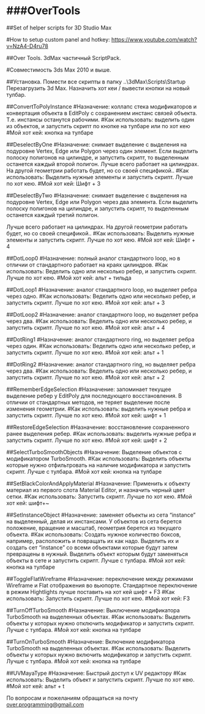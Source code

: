 ###OverTools
=========

##Set of helper scripts for 3D Studio Max

#How to setup custom panel and hotkey:
https://www.youtube.com/watch?v=NzA4-D4ru78


##Over Tools. 3dMax частичный ScriptPack.

#Совместимость
	3ds Max 2010 и выше.

##Установка.
Помести все скрипты в папку ..\3dMax\Scripts\Startup
Перезагрузить 3d Max.
Назначить хот кеи / вывести кнопки на новый тулбар.

##ConvertToPolyInstance
#Назначение:
коллапс стека модификаторов и конвертация объекта в EditPoly с сохранением инстанс связей объекта. Т.е. инстансы останутся рабочими.
#Как использовать:
выделить один из объектов, и запустить скрипт по кнопке на тулбаре или по хот кею
#Мой хот кей:
	кнопка на тулбаре

##DeselectByOne
#Назначение:
снимает выделение с выделения на подуровне Vertex, Edge или Polygon через один элемент. Если выделить полоску полигонов на цилиндре, и запустить скрипт, то выделенным останется каждый второй полигон.
Лучше всего работает на цилиндрах. На другой геометрии работать будет, но со своей спецификой..
#Как использовать:
	Выделить нужные элементы и запустить скрипт. Лучше по хот кею.
#Мой хот кей:
	Шифт + 3

##DeselectByTwo
#Назначение:
снимает выделение с выделения на подуровне Vertex, Edge или Polygon через два элемента. Если выделить полоску полигонов на цилиндре, и запустить скрипт, то выделенным останется каждый третий полигон.

Лучше всего работает на цилиндрах. На другой геометрии работать будет, но со своей спецификой..
#Как использовать:
	Выделить нужные элементы и запустить скрипт. Лучше по хот кею.
#Мой хот кей:
	Шифт + 4

##DotLoop0
#Назначение:
полный аналог стандартного loop, но в отличии от стандартного работает на краях цилиндров.
#Как использовать:
	Веделить одно или несколько ребер, и запустить скрипт. Лучше по хот кею.
#Мой хот кей:
	альт + тильда

##DotLoop1
#Назначение:
аналог стандартного loop, но выделяет ребра через одно.
#Как использовать:
	Веделить одно или несколько ребер, и запустить скрипт. Лучше по хот кею.
#Мой хот кей:
	альт + 3

##DotLoop2
#Назначение:
аналог стандартного loop, но выделяет ребра через два.
#Как использовать:
	Веделить одно или несколько ребер, и запустить скрипт. Лучше по хот кею.
#Мой хот кей:
	альт + 4

##DotRing1
#Назначение:
аналог стандартного ring, но выделяет ребра через один.
#Как использовать:
	Веделить одно или несколько ребер, и запустить скрипт. Лучше по хот кею.
#Мой хот кей:
	альт + 1

##DotRing2
#Назначение:
аналог стандартного ring, но выделяет ребра через два.
#Как использовать:
	Веделить одно или несколько ребер, и запустить скрипт. Лучше по хот кею.
#Мой хот кей:
	альт + 2

##RememberEdgeSelection
#Назначение:
запоминает текущее выделение ребер у EditPoly для последующего восстановления. В отличии от стандартных методов, не теряет выделение после изменения геометрии.
#Как использовать:
	выделить нужные ребра и запустить скрипт. Лучше по хот кею.
#Мой хот кей:
	шифт + 1

##RestoreEdgeSelection
#Назначение:
	восстановление сохраненного ранее выделения ребер.
#Как использовать:
	выделить нужные ребра и запустить скрипт. Лучше по хот кею.
#Мой хот кей:
	шифт + 2

##SelectTurboSmoothObjects
#Назначение:
	Выделение объектов с модификатором TurboSmooth.
#Как использовать:
Выделить объекты которые нужно отфильтровать на наличие модификатора и запустить скрипт. Лучше с тулбара.
#Мой хот кей:
	кнопка на тулбаре

##SetBlackColorAndApplyMaterial
#Назначение:
Применить к объекту материал из первого слота Material Editor, и назначить черный цвет сетки.
#Как использовать:
	Запустить скрипт. Лучше по хот кею.
#Мой хот кей:
	шифт+~

##SetInstanceObject
#Назначение:
заменяет объекты из сета “instance” на выделенный, делая их инстансами. У объектов из сета берется положение, вращение и масштаб, геометрия берется из текущего объекта.
#Как использовать:
Создать нужное количество боксов, например, расположить и повращать их как надо. Выделить их и создать сет “instance” со всеми объектами которые будут затем превращены в нужный. Выделить объект которым будут заменяться объекты в сете и запустить скрипт. Лучше с тулбара.
#Мой хот кей:
кнопка на тулбаре

##ToggleFlatWireframe
#Назначение:
переключение между режимами Wireframe и Flat отображения во вьюпорте. Стандартное переключение в режим Hightlights лучше поставить на хот кей шифт + F3
#Как использовать:
	Запустить скрипт. Лучше по хот кею.
#Мой хот кей:
	F3

##TurnOffTurboSmooth
#Назначение:
	Выключение модификатора TurboSmooth на выделенных объектах.
#Как использовать:
Выделить объекты у которых нужно отключить модификатор и запустить скрипт. Лучше с тулбара.
#Мой хот кей:
	кнопка на тулбаре

##TurnOnTurboSmooth
#Назначение:
	Включение модификатора TurboSmooth на выделенных объектах.
#Как использовать:
Выделить объекты у которых нужно включить модификатор и запустить скрипт. Лучше с тулбара.
#Мой хот кей:
	кнопка на тулбаре

##UVMayaType
#Назначение:
	Быстрый доступ к UV редактору
#Как использовать:
Выделить объект и запустить скрипт. Лучше по хот кею.
#Мой хот кей:
	альт + t

По вопросам и пожеланиям обращаться на почту over.programming@gmail.com